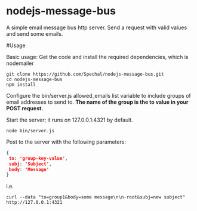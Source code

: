 nodejs-message-bus
==================

A simple email message bus http server.  Send a request with valid values and send some emails.

#Usage

Basic usage:
Get the code and install the required dependencies, which is nodemailer
```
git clone https://github.com/Spechal/nodejs-message-bus.git
cd nodejs-message-bus
npm install
```
Configure the bin/server.js allowed_emails list variable to include groups of email addresses to send to.  **The name of the group is the to value in your POST request.**

Start the server; it runs on 127.0.0.1:4321 by default.
```
node bin/server.js
```
Post to the server with the following parameters:
```json
{
 to: 'group-key-value',
 subj: 'Subject',
 body: 'Message'
}
```
i.e.
```
curl --data "to=group1&body=some message\n\n-root&subj=new subject" http://127.0.0.1:4321
```
